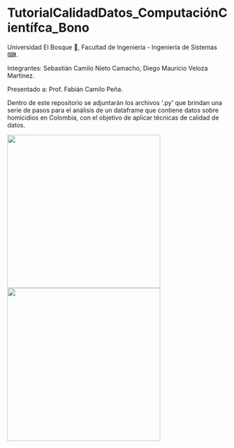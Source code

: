# TutorialCalidadDatos_ComputaciónCientífca_Bono

Universidad El Bosque 🌳, Facultad de Ingeniería - Ingeniería de Sistemas ⌨.

Integrantes: Sebastián Camilo Nieto Camacho, Diego Mauricio Veloza Martínez.

Presentado a: Prof. Fabián Camilo Peña. 

Dentro de este repositorio se adjuntarán los archivos '.py' que brindan una serie de pasos para el análisis de un dataframe que contiene datos sobre homicidios en Colombia, con el objetivo de aplicar técnicas de calidad de datos.


<img src="https://user-images.githubusercontent.com/90856580/163751811-ef7d266d-bb3a-4591-961d-56df1a6cde58.png" width="350px" hight="100px">

<img src="https://user-images.githubusercontent.com/90856580/163751851-843c8f9b-b0f0-4913-a1c9-900a4daafb7b.png" width="350px" hight="100px">

